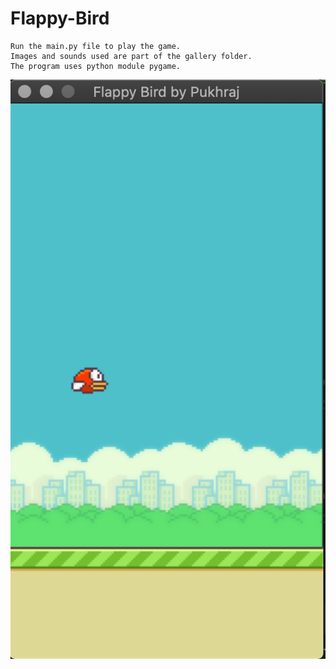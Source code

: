 # Flappy-Bird 
```
Run the main.py file to play the game.
Images and sounds used are part of the gallery folder.
The program uses python module pygame.
```
![Alt text](https://github.com/pukhraj-sjc/Flappy-Bird----pygame/blob/master/flappy_bird.png?raw=true "Title")
